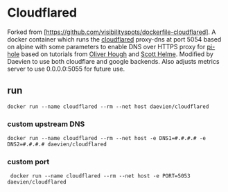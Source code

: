 # Cloudflared

Forked from [https://github.com/visibilityspots/dockerfile-cloudflared]. A docker container which runs the [cloudflared](https://developers.cloudflare.com/1.1.1.1/dns-over-https/cloudflared-proxy/) proxy-dns at port 5054 based on alpine with some parameters to enable DNS over HTTPS proxy for [pi-hole](https://pi-hole.net/) based on tutorials from [Oliver Hough](https://oliverhough.cloud/blog/configure-pihole-with-dns-over-https/) and [Scott Helme](https://scotthelme.co.uk/securing-dns-across-all-of-my-devices-with-pihole-dns-over-https-1-1-1-1/). Modified by Daevien to use both cloudflare and google backends. Also adjusts metrics server to use 0.0.0.0:5055 for future use.

## run

```docker run --name cloudflared --rm --net host daevien/cloudflared```

### custom upstream DNS

```docker run --name cloudflared --rm --net host -e DNS1=#.#.#.# -e DNS2=#.#.#.# daevien/cloudflared```

### custom port

``` docker run --name cloudflared --rm --net host -e PORT=5053 daevien/cloudflared```
